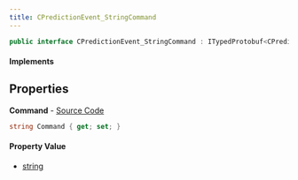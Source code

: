 ```yaml
---
title: CPredictionEvent_StringCommand
---
```


```csharp
public interface CPredictionEvent_StringCommand : ITypedProtobuf<CPredictionEvent_StringCommand>, INativeHandle
```

#### Implements

## Properties

**Command** - [Source Code](https://github.com/swiftly-solution/swiftlys2/blob/main/managed/src/SwiftlyS2.Generated/Protobufs/Interfaces/CPredictionEvent_StringCommand.cs#L13)

```csharp
string Command { get; set; }
```

#### Property Value

- [string](https://learn.microsoft.com/dotnet/api/system.string)

